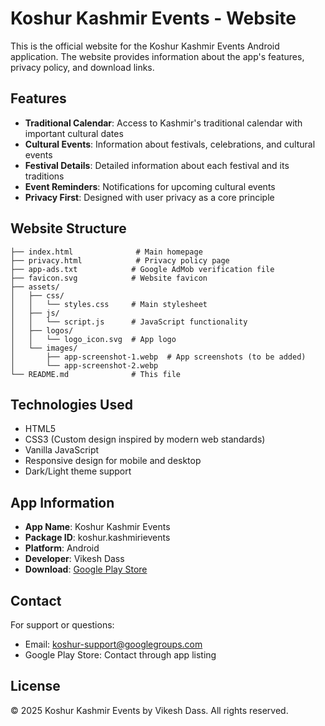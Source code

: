 # Koshur Kashmir Events - Website

This is the official website for the Koshur Kashmir Events Android application. The website provides information about the app's features, privacy policy, and download links.

## Features

- **Traditional Calendar**: Access to Kashmir's traditional calendar with important cultural dates
- **Cultural Events**: Information about festivals, celebrations, and cultural events
- **Festival Details**: Detailed information about each festival and its traditions
- **Event Reminders**: Notifications for upcoming cultural events
- **Privacy First**: Designed with user privacy as a core principle

## Website Structure

```
├── index.html              # Main homepage
├── privacy.html            # Privacy policy page
├── app-ads.txt            # Google AdMob verification file
├── favicon.svg            # Website favicon
├── assets/
│   ├── css/
│   │   └── styles.css     # Main stylesheet
│   ├── js/
│   │   └── script.js      # JavaScript functionality
│   ├── logos/
│   │   └── logo_icon.svg  # App logo
│   └── images/
│       ├── app-screenshot-1.webp  # App screenshots (to be added)
│       └── app-screenshot-2.webp
└── README.md              # This file
```

## Technologies Used

- HTML5
- CSS3 (Custom design inspired by modern web standards)
- Vanilla JavaScript
- Responsive design for mobile and desktop
- Dark/Light theme support

## App Information

- **App Name**: Koshur Kashmir Events
- **Package ID**: koshur.kashmirievents
- **Platform**: Android
- **Developer**: Vikesh Dass
- **Download**: [Google Play Store](https://play.google.com/store/apps/details?id=koshur.kashmirievents)

## Contact

For support or questions:
- Email: koshur-support@googlegroups.com
- Google Play Store: Contact through app listing

## License

© 2025 Koshur Kashmir Events by Vikesh Dass. All rights reserved.